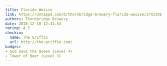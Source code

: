 ```yaml
---
title: Florida Weisse
link: https://untappd.com/b/thornbridge-brewery-florida-weisse/2743306
authors: Thornbridge Brewery
date: 2018-12-18 12:41:54
rating: 4.5
checkin:
  name: The Griffin
  url: http://the-griffin.com/
badges:
- God Save the Queen (Level 4)
- Tower of Beer (Level 3)
---
```

